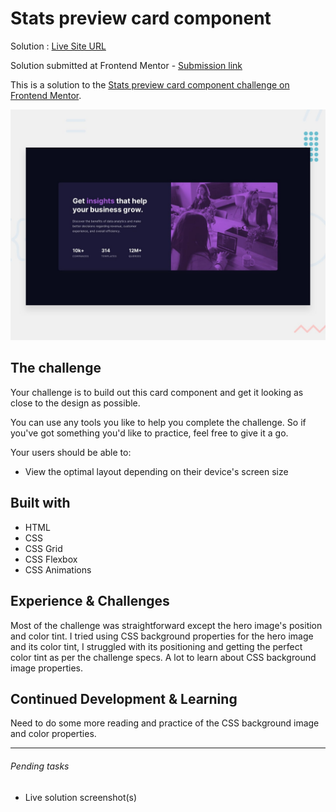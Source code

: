 # Stats preview card component

Solution : [Live Site URL](https://frontend-mentor-challenges-ecru.vercel.app/stats-preview-card-component/)

Solution submitted  at Frontend Mentor - [Submission link](https://www.frontendmentor.io/solutions/stats-preview-card-component-some-css-animations-7vOY0TU9h)

This is a solution to the [Stats preview card component challenge on Frontend Mentor](https://www.frontendmentor.io/challenges/stats-preview-card-component-8JqbgoU62).

![Design preview for the Stats preview card component coding challenge](./design/desktop-preview.jpg)


## The challenge

Your challenge is to build out this card component and get it looking as close to the design as possible.

You can use any tools you like to help you complete the challenge. So if you've got something you'd like to practice, feel free to give it a go.

Your users should be able to:

- View the optimal layout depending on their device's screen size

## Built with
- HTML
- CSS
- CSS Grid
- CSS Flexbox
- CSS Animations

## Experience & Challenges

Most of the challenge was straightforward except the hero image's position and color tint.
I tried using CSS background properties for the hero image and its  color tint, I struggled with its positioning and getting the perfect color tint as per the challenge specs. A lot to learn about CSS background image properties. 

## Continued Development & Learning
Need to do some more reading and practice of the CSS background image and color properties. 

---

###### Pending tasks

- Live solution screenshot(s)
